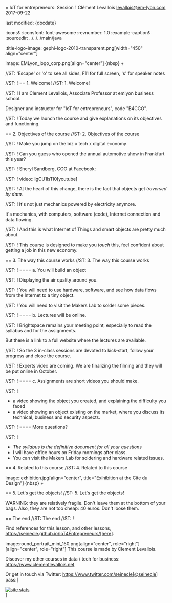 = IoT for entrepreneurs: Session 1
Clément Levallois <levallois@em-lyon.com>
2017-09-22

last modified: {docdate}

:icons!:
:iconsfont:   font-awesome
:revnumber: 1.0
:example-caption!:
:sourcedir: ../../../main/java

:title-logo-image: gephi-logo-2010-transparent.png[width="450" align="center"]

image::EMLyon_logo_corp.png[align="center"]
{nbsp} +

//ST: 'Escape' or 'o' to see all sides, F11 for full screen, 's' for speaker notes


//ST: !
== 1. Welcome!
//ST: 1. Welcome!


//ST: !
I am Clement Levallois, Associate Professor at emlyon business school.

Designer and instructor for "IoT for entrepreneurs", code "B4CCO".

//ST: !
Today we launch the course and give explanations on its objectives and functioning.

== 2. Objectives of the course
//ST: 2. Objectives of the course

//ST: !
Make you jump on the biz x tech x digital economy

//ST: !
Can you guess who opened the annual automotive show in Frankfurt this year?

//ST: !
Sheryl Sandberg, COO at Facebook:

//ST: !
video::llgCU1lsTI0[youtube]

//ST: !
At the heart of this change, there is the fact that objects get *traversed by data*.

//ST: !
It's not just mechanics powered by electricity anymore.

It's mechanics, with computers, software (code), Internet connection and data flowing.

//ST: !
And this is what Internet of Things and smart objects are pretty much about.

//ST: !
This course is designed to make you *touch* this, feel confident about getting a job in this new economy.

== 3. The way this course works
//ST: 3. The way this course works

//ST: !
==== a. You will build an object

//ST: !
Displaying the air quality around you.

//ST: !
You will need to use hardware, software, and see how data flows from the Internet to a tiny object.

//ST: !
You will need to visit the Makers Lab to solder some pieces.

//ST: !
==== b. Lectures will be online.

//ST: !
Brightspace remains your meeting point, especially to read the syllabus and for the assignments.

But there is a link to a full website where the lectures are available.

//ST: !
So the 3 in-class sessions are devoted to kick-start, follow your progress and close the course.

//ST: !
Experts video are coming. We are finalizing the filming and they will be put online in October.

//ST: !
==== c. Assignments are short videos you should make.

//ST: !
- a video showing the object you created, and explaining the difficulty you faced
- a video showing an object existing on the market, where you discuss its technical, business and security aspects.

//ST: !
==== More questions?

//ST: !
- *The syllabus is the definitive document for all your questions*
- I will have office hours on Friday mornings after class.
- You can visit the Makers Lab for soldering and hardware related issues.

== 4. Related to this course
//ST: 4. Related to this course

image::exhibition.jpg[align="center", title="Exihibition at the Cite du Design"]
{nbsp} +



== 5. Let's get the objects!
//ST: 5. Let's get the objects!

WARNING: they are relatively fragile. Don't leave them at the bottom of your bags. Also, they are not too cheap: 40 euros. Don't loose them.



== The end
//ST: The end
//ST: !

Find references for this lesson, and other lessons, https://seinecle.github.io/IoT4Entrepreneurs/[here].

image:round_portrait_mini_150.png[align="center", role="right"][align="center", role="right"]
This course is made by Clement Levallois.

Discover my other courses in data / tech for business: https://www.clementlevallois.net

Or get in touch via Twitter: https://www.twitter.com/seinecle[@seinecle]
pass:[    <!-- Start of StatCounter Code for Default Guide -->
    <script type="text/javascript">
        var sc_project = 11410058;
        var sc_invisible = 1;
        var sc_security = "a7720bf3";
        var scJsHost = (("https:" == document.location.protocol) ?
            "https://secure." : "http://www.");
        document.write("<sc" + "ript type='text/javascript' src='" +
            scJsHost +
            "statcounter.com/counter/counter.js'></" + "script>");
    </script>
    <noscript><div class="statcounter"><a title="site stats"
    href="http://statcounter.com/" target="_blank"><img
    class="statcounter"
    src="//c.statcounter.com/11410058/0/a7720bf3/1/" alt="site
    stats"></a></div></noscript>
    <!-- End of StatCounter Code for Default Guide -->]
